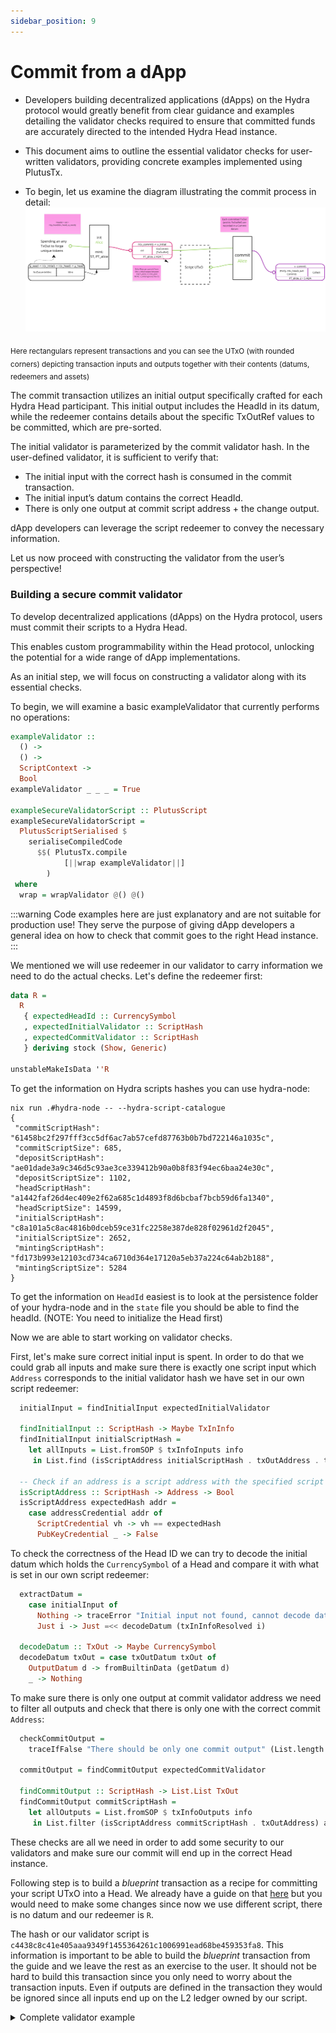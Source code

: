 ```yaml
---
sidebar_position: 9
---
```


# Commit from a dApp


- Developers building decentralized applications (dApps) on the Hydra protocol
would greatly benefit from clear guidance and examples detailing the validator
checks required to ensure that committed funds are accurately directed to the
intended Hydra Head instance.

- This document aims to outline the essential validator checks for user-written
validators, providing concrete examples implemented using PlutusTx.


- To begin, let us examine the diagram illustrating the commit process in detail:
![](./commit-process.jpg)

<sub> Here rectangulars represent transactions and you can see the UTxO (with rounded corners) depicting transaction inputs and outputs together with their contents (datums, redeemers and assets)</sub>

The commit transaction utilizes an initial output specifically crafted for each Hydra Head participant. This initial output includes the HeadId in its datum, while the redeemer contains details about the specific TxOutRef values to be committed, which are pre-sorted.

The initial validator is parameterized by the commit validator hash. In the user-defined validator, it is sufficient to verify that:

- The initial input with the correct hash is consumed in the commit transaction.
- The initial input’s datum contains the correct HeadId.
- There is only one output at commit script address + the change output.

dApp developers can leverage the script redeemer to convey the necessary information.

Let us now proceed with constructing the validator from the user’s perspective!


### Building a secure commit validator

To develop decentralized applications (dApps) on the Hydra protocol, users must commit their scripts to a Hydra Head.

This enables custom programmability within the Head protocol, unlocking the potential for a wide range of dApp implementations.

As an initial step, we will focus on constructing a validator along with its essential checks.

To begin, we will examine a basic exampleValidator that currently performs no operations:

```Haskell
exampleValidator ::
  () ->
  () ->
  ScriptContext ->
  Bool
exampleValidator _ _ _ = True

exampleSecureValidatorScript :: PlutusScript
exampleSecureValidatorScript =
  PlutusScriptSerialised $
    serialiseCompiledCode
      $$( PlutusTx.compile
            [||wrap exampleValidator||]
        )
 where
  wrap = wrapValidator @() @()
```
:::warning
Code examples here are just explanatory and are not suitable for production use!
They serve the purpose of giving dApp developers a general idea on how to check that commit goes to the right Head instance.
:::

We mentioned we will use redeemer in our validator to carry information we
need to do the actual checks. Let's define the redeemer first:

```Haskell
data R =
  R
   { expectedHeadId :: CurrencySymbol
   , expectedInitialValidator :: ScriptHash
   , expectedCommitValidator :: ScriptHash
   } deriving stock (Show, Generic)

unstableMakeIsData ''R

```

To get the information on Hydra scripts hashes you can use hydra-node:

```
nix run .#hydra-node -- --hydra-script-catalogue
{
 "commitScriptHash": "61458bc2f297fff3cc5df6ac7ab57cefd87763b0b7bd722146a1035c",
 "commitScriptSize": 685,
 "depositScriptHash": "ae01dade3a9c346d5c93ae3ce339412b90a0b8f83f94ec6baa24e30c",
 "depositScriptSize": 1102,
 "headScriptHash": "a1442faf26d4ec409e2f62a685c1d4893f8d6bcbaf7bcb59d6fa1340",
 "headScriptSize": 14599,
 "initialScriptHash": "c8a101a5c8ac4816b0dceb59ce31fc2258e387de828f02961d2f2045",
 "initialScriptSize": 2652,
 "mintingScriptHash": "fd173b993e12103cd734ca6710d364e17120a5eb37a224c64ab2b188",
 "mintingScriptSize": 5284
}
```

To get the information on `HeadId` easiest is to look at the persistence
folder of your hydra-node and in the `state` file you should be able to find
the headId. (NOTE: You need to initialize the Head first)

Now we are able to start working on validator checks.

First, let's make sure correct initial input is spent. In order to do that we
could grab all inputs and make sure there is exactly one script input which
`Address` corresponds to the initial validator hash we have set in our own
script redeemer:

```Haskell
  initialInput = findInitialInput expectedInitialValidator

  findInitialInput :: ScriptHash -> Maybe TxInInfo
  findInitialInput initialScriptHash =
    let allInputs = List.fromSOP $ txInfoInputs info
     in List.find (isScriptAddress initialScriptHash . txOutAddress . txInInfoResolved) allInputs

  -- Check if an address is a script address with the specified script hash
  isScriptAddress :: ScriptHash -> Address -> Bool
  isScriptAddress expectedHash addr =
    case addressCredential addr of
      ScriptCredential vh -> vh == expectedHash
      PubKeyCredential _ -> False
```

To check the correctness of the Head ID we can try to decode the initial datum which holds the `CurrencySymbol` of a Head and compare it with what is set in our
own script redeemer:

```Haskell
  extractDatum =
    case initialInput of
      Nothing -> traceError "Initial input not found, cannot decode datum"
      Just i -> Just =<< decodeDatum (txInInfoResolved i)

  decodeDatum :: TxOut -> Maybe CurrencySymbol
  decodeDatum txOut = case txOutDatum txOut of
    OutputDatum d -> fromBuiltinData (getDatum d)
    _ -> Nothing

```

To make sure there is only one output at commit validator address we need to filter all outputs and check that there is only one
with the correct commit `Address`:

```Haskell
  checkCommitOutput =
    traceIfFalse "There should be only one commit output" (List.length commitOutput == 1)

  commitOutput = findCommitOutput expectedCommitValidator

  findCommitOutput :: ScriptHash -> List.List TxOut
  findCommitOutput commitScriptHash =
    let allOutputs = List.fromSOP $ txInfoOutputs info
     in List.filter (isScriptAddress commitScriptHash . txOutAddress) allOutputs

```
These checks are all we need in order to add some security to our validators and make sure our commit will end up in the correct Head instance.

Following step is to build a _blueprint_ transaction as a recipe for committing your script UTxO into a Head. We already have a guide
on that [here](./commit-script-utxo#step-5-prepare-the-blueprint) but you would need to make some changes since now we use different script,
there is no datum and our redeemer is `R`.

The hash or our validator script is `c4438c8c41e405aaa9349f1455364261c1006991ead68be459353fa8`. This information is important to be able to build
the _blueprint_ transaction from the guide and we leave the rest as an exercise to the user. It should not be hard to build this transaction since you
only need to worry about the transaction inputs. Even if outputs are defined in the transaction they would be ignored since all inputs end up
on the L2 ledger owned by our script.

<details>
  <summary>Complete validator example </summary>

```haskell
{-# LANGUAGE TemplateHaskell #-}
{-# OPTIONS_GHC -fplugin PlutusTx.Plugin #-}
{-# OPTIONS_GHC -fplugin-opt PlutusTx.Plugin:defer-errors #-}
{-# OPTIONS_GHC -fplugin-opt PlutusTx.Plugin:target-version=1.1.0 #-}

module Example where

import Hydra.Cardano.Api (PlutusScript, pattern PlutusScriptSerialised)
import Hydra.Plutus.Extras (wrapValidator)
import PlutusLedgerApi.V3 (
  Address,
  Credential (..),
  CurrencySymbol,
  OutputDatum (..),
  ScriptContext (..),
  ScriptHash,
  ScriptInfo (..),
  TxInInfo,
  TxOut,
  addressCredential,
  fromBuiltinData,
  getDatum,
  serialiseCompiledCode,
  txInInfoResolved,
  txInfoOutputs,
  txInfoInputs,
  txOutAddress,
  txOutDatum,
 )
import PlutusTx (compile, unstableMakeIsData)
import PlutusTx.Data.List qualified as List
import PlutusTx.Eq ((==))
import PlutusTx.Prelude (check, traceError, traceIfFalse)

data R = R
  { expectedHeadId :: CurrencySymbol
  , expectedInitialValidator :: ScriptHash
  , expectedCommitValidator :: ScriptHash
  }
  deriving stock (Show, Generic)

unstableMakeIsData ''R

exampleValidator ::
  () ->
  R ->
  ScriptContext ->
  Bool
exampleValidator _ redeemer ctx =
  checkInitialInputIsSpent
    && checkCorrectHeadId
    && checkCommitOutput
 where
  checkInitialInputIsSpent =
    traceIfFalse "Initial input not found" (isJust initialInput)

  checkCommitOutput =
    traceIfFalse "There should be only one commit output" (List.length commitOutput == 1)

  checkCorrectHeadId =
    case extractDatum of
      Nothing -> traceError "Could not decode initial datum"
      Just headId -> traceIfFalse "HeadId is not correct" $ headId == expectedHeadId

  extractDatum =
    case initialInput of
      Nothing -> traceError "Initial input not found, cannot decode datum"
      Just i -> Just =<< decodeDatum (txInInfoResolved i)

  decodeDatum :: TxOut -> Maybe CurrencySymbol
  decodeDatum txOut = case txOutDatum txOut of
    OutputDatum d -> fromBuiltinData (getDatum d)
    _ -> Nothing

  initialInput = findInitialInput expectedInitialValidator

  commitOutput = findCommitOutput expectedCommitValidator

  findCommitOutput :: ScriptHash -> List.List TxOut
  findCommitOutput commitScriptHash =
    let allOutputs = List.fromSOP $ txInfoOutputs info
     in List.filter (isScriptAddress commitScriptHash . txOutAddress) allOutputs

  findInitialInput :: ScriptHash -> Maybe TxInInfo
  findInitialInput initialScriptHash =
    let allInputs = List.fromSOP $ txInfoInputs info
     in List.find (isScriptAddress initialScriptHash . txOutAddress . txInInfoResolved) allInputs

  -- Check if an address is a script address with the specified script hash
  isScriptAddress :: ScriptHash -> Address -> Bool
  isScriptAddress expectedHash addr =
    case addressCredential addr of
      ScriptCredential vh -> vh == expectedHash
      PubKeyCredential _ -> False

  info = scriptContextTxInfo ctx

  R{expectedHeadId, expectedInitialValidator, expectedCommitValidator} = redeemer

exampleSecureValidatorScript :: PlutusScript
exampleSecureValidatorScript =
  PlutusScriptSerialised $
    serialiseCompiledCode
      $$( PlutusTx.compile
            [||wrap exampleValidator||]
        )
 where
  wrap = wrapValidator @() @R
```

</details>
